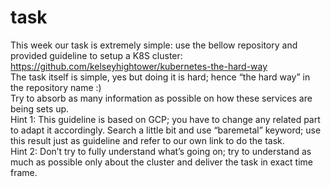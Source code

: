 # task 
This week our task is extremely simple: use the bellow repository and provided guideline to setup a K8S cluster:  
https://github.com/kelseyhightower/kubernetes-the-hard-way  
The task itself is simple, yes but doing it is hard; hence “the hard way” in the repository name :)  
Try to absorb as many information as possible on how these services are being sets up.  
Hint 1: This guideline is based on GCP; you have to change any related part to adapt it accordingly. Search a little bit and use “baremetal” keyword; use this result just as guideline and refer to our own link to do the task.  
Hint 2: Don’t try to fully understand what’s going on; try to understand as much as possible only about the cluster and deliver the task in exact time frame.  
